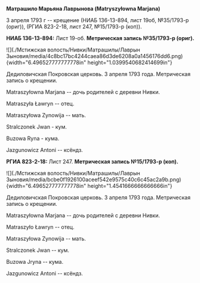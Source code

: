 **Матрашило Марьяна Лаврынова (Matryszyłowna Marjana)**

3 апреля 1793 г -- крещение (НИАБ 136-13-894, лист 19об, №35/1793-р
(ориг)), (РГИА 823-2-18, лист 247, №15/1793-р (коп)).

**НИАБ 136-13-894:** Лист 19-об. **Метрическая запись №35/1793-р
(ориг).**

![](./Мстижская волость/Нивки/Матрашилы/Лаврын Зыновия/media/4c8bc17bc4244caea86d3de6208a0a1456176dd6.png){width="6.496527777777778in"
height="1.0399540682414699in"}

Дедиловичская Покровская церковь. 3 апреля 1793 года. Метрическая запись
о крещении.

Matraszyłowna Marjana -- дочь родителей с деревни Нивки.

Matraszyła Ławryn -- отец.

Matraszyłowa Zynowija -- мать.

Stralczonek Jwan - кум.

Buzowa Ryna - кума.

Jazgunowicz Antoni -- ксёндз.

**РГИА 823-2-18:** Лист 247. **Метрическая запись №15/1793-р (коп).**

![](./Мстижская волость/Нивки/Матрашилы/Лаврын Зыновия/media/bcbe0f1926100aceef542e9575c40c6c45ac2a9b.png){width="6.496527777777778in"
height="1.4541666666666666in"}

Дедиловичская Покровская церковь. 3 апреля 1793 года. Метрическая запись
о крещении.

Matraszyłowna Marjana -- дочь родителей с деревни Нивки.

Matraszyło Ławryn -- отец.

Matraszyłowa Zynowija -- мать.

Stralczonek Jwan -- кум.

Buzowa Jryna -- кума.

Jazgunowicz Antoni -- ксёндз.
